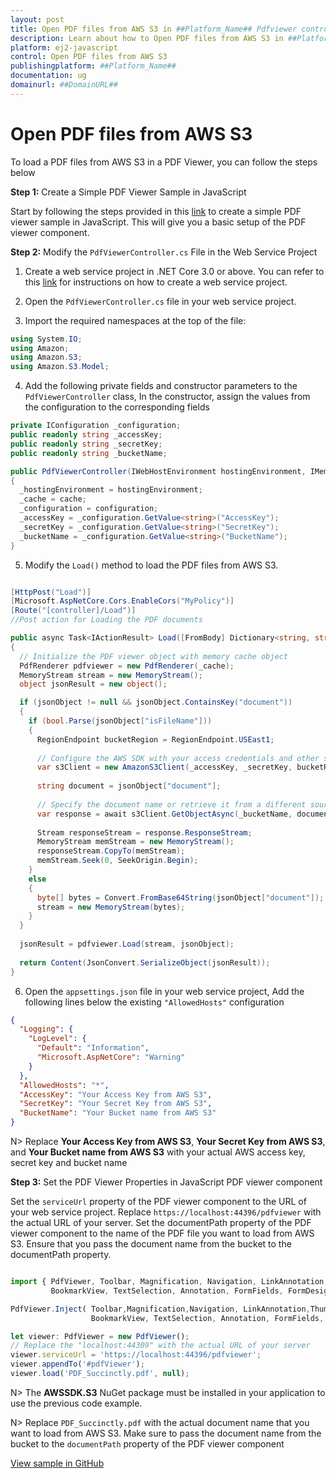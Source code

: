 ```yaml
---
layout: post
title: Open PDF files from AWS S3 in ##Platform_Name## Pdfviewer control | Syncfusion
description: Learn about how to Open PDF files from AWS S3 in ##Platform_Name## Pdfviewer control of Syncfusion Essential JS 2 and more details.
platform: ej2-javascript
control: Open PDF files from AWS S3
publishingplatform: ##Platform_Name##
documentation: ug
domainurl: ##DomainURL##
---
```


# Open PDF files from AWS S3

To load a PDF files from AWS S3 in a PDF Viewer, you can follow the steps below

**Step 1:** Create a Simple PDF Viewer Sample in JavaScript

Start by following the steps provided in this [link](https://ej2.syncfusion.com/javascript/documentation/pdfviewer/getting-started) to create a simple PDF viewer sample in JavaScript. This will give you a basic setup of the PDF viewer component.

**Step 2:** Modify the `PdfViewerController.cs` File in the Web Service Project

1. Create a web service project in .NET Core 3.0 or above. You can refer to this [link](https://www.syncfusion.com/kb/11063/how-to-create-pdf-viewer-web-service-in-net-core-3-0-and-above) for instructions on how to create a web service project.

2. Open the `PdfViewerController.cs` file in your web service project.

3. Import the required namespaces at the top of the file:

```csharp
using System.IO;
using Amazon;
using Amazon.S3;
using Amazon.S3.Model;
```

4. Add the following private fields and constructor parameters to the `PdfViewerController` class, In the constructor, assign the values from the configuration to the corresponding fields

```csharp
private IConfiguration _configuration;
public readonly string _accessKey;
public readonly string _secretKey;
public readonly string _bucketName;

public PdfViewerController(IWebHostEnvironment hostingEnvironment, IMemoryCache cache, IConfiguration configuration)
{
  _hostingEnvironment = hostingEnvironment;
  _cache = cache;
  _configuration = configuration;
  _accessKey = _configuration.GetValue<string>("AccessKey");
  _secretKey = _configuration.GetValue<string>("SecretKey");
  _bucketName = _configuration.GetValue<string>("BucketName");
}
```

5. Modify the `Load()` method to load the PDF files from AWS S3.

```csharp

[HttpPost("Load")]
[Microsoft.AspNetCore.Cors.EnableCors("MyPolicy")]
[Route("[controller]/Load")]
//Post action for Loading the PDF documents 

public async Task<IActionResult> Load([FromBody] Dictionary<string, string> jsonObject)
{
  // Initialize the PDF viewer object with memory cache object
  PdfRenderer pdfviewer = new PdfRenderer(_cache);
  MemoryStream stream = new MemoryStream();
  object jsonResult = new object();

  if (jsonObject != null && jsonObject.ContainsKey("document"))
  {
    if (bool.Parse(jsonObject["isFileName"]))
    {
      RegionEndpoint bucketRegion = RegionEndpoint.USEast1;
      
      // Configure the AWS SDK with your access credentials and other settings
      var s3Client = new AmazonS3Client(_accessKey, _secretKey, bucketRegion);
      
      string document = jsonObject["document"];
      
      // Specify the document name or retrieve it from a different source
      var response = await s3Client.GetObjectAsync(_bucketName, document);
      
      Stream responseStream = response.ResponseStream;
      MemoryStream memStream = new MemoryStream();
      responseStream.CopyTo(memStream);
      memStream.Seek(0, SeekOrigin.Begin);
    }
    else
    {
      byte[] bytes = Convert.FromBase64String(jsonObject["document"]);
      stream = new MemoryStream(bytes);
    }
  }
  
  jsonResult = pdfviewer.Load(stream, jsonObject);
  
  return Content(JsonConvert.SerializeObject(jsonResult));
}
```

6. Open the `appsettings.json` file in your web service project, Add the following lines below the existing `"AllowedHosts"` configuration

```json
{
  "Logging": {
    "LogLevel": {
      "Default": "Information",
      "Microsoft.AspNetCore": "Warning"
    }
  },
  "AllowedHosts": "*",
  "AccessKey": "Your Access Key from AWS S3",
  "SecretKey": "Your Secret Key from AWS S3",
  "BucketName": "Your Bucket name from AWS S3"
}
```

N> Replace **Your Access Key from AWS S3**, **Your Secret Key from AWS S3**, and **Your Bucket name from AWS S3** with your actual AWS access key, secret key and bucket name

**Step 3:**  Set the PDF Viewer Properties in JavaScript PDF viewer component

Set the `serviceUrl` property of the PDF viewer component to the URL of your web service project. Replace `https://localhost:44396/pdfviewer` with the actual URL of your server. Set the documentPath property of the PDF viewer component to the name of the PDF file you want to load from AWS S3. Ensure that you pass the document name from the bucket to the documentPath property.

```javascript

import { PdfViewer, Toolbar, Magnification, Navigation, LinkAnnotation,ThumbnailView,
         BookmarkView, TextSelection, Annotation, FormFields, FormDesigner} from '@syncfusion/ej2-pdfviewer';

PdfViewer.Inject( Toolbar,Magnification,Navigation, LinkAnnotation,ThumbnailView,
                  BookmarkView, TextSelection, Annotation, FormFields, FormDesigner);

let viewer: PdfViewer = new PdfViewer();
// Replace the "localhost:44309" with the actual URL of your server
viewer.serviceUrl = 'https://localhost:44396/pdfviewer';
viewer.appendTo('#pdfViewer');
viewer.load('PDF_Succinctly.pdf', null);

```

N> The **AWSSDK.S3** NuGet package must be installed in your application to use the previous code example.

N> Replace `PDF_Succinctly.pdf` with the actual document name that you want to load from AWS S3. Make sure to pass the document name from the bucket to the `documentPath` property of the PDF viewer component

[View sample in GitHub]()